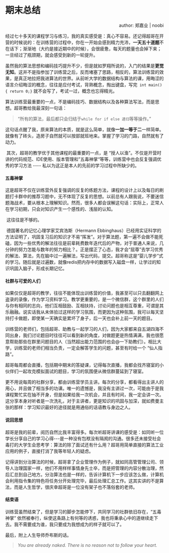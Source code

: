 # 期末总结

<p align='right'>author: 郑嘉业 | noobi</p>

​		经过七十多天的课程学习与练习，我的真实感受是：真心不容易。还记得超哥在开营的时候说的：在训练营的过程中，你在一开始会感到精力充沛，**一天五十道题**不在话下；渐渐地（大约是接近期中的时候），会很疲惫，每天的题量也会掉下来；一旦经过了瓶颈期，就会感受到新的一轮提升。

​		虽然我的算法思想和编码技巧提升不少，但是就如罗翔所说的，入门的结果是**更觉无知**。这并不是指参加了训练营之后，反而堵塞了思路，相反的，算法训练营的效果，是真正地拉把我进算法的世界。从前听大学的数据结构与算法的课，用晦涩的语言介绍晦涩的概念，往往是应付考试，背熟概念，掏出键盘，写完`` int main() { return 0;}`` 就不会写了，考试一过，概念也忘得精光。

​		算法训练营最重要的一点，不是编码技巧、数据结构以及各种算法写法，而是思想。超哥教给我最深刻一句话：

>  “所有的算法，最后都只会归结于``while for if else 递归``等等操作。” 

这句话点醒了我，原来算法的本质，就是这么简单，就像**一加一等于二**一样简单。就像有了砖头，造房子自然就可以按部就班地来。掌握了学习的门路，自然就有了动力。

​		其次，超哥的教学优于其他课程的最重要的一点，是 “授人以渔”。不仅是开营时讲的代码规范、IDE使用、版本管理和”五毒神掌“等等，训练营中也会反复强调优秀的学习方法 ----  私以为这正是本人的先前的学习过程中所缺少的。

#### 五毒神掌

​		这是超哥不仅在训练营外反复强调的反复的练题方法，课程的设计上以及每日的刷题打卡群中的推荐习题中，无不体现了反复的思想。以前总有人跟我说，不要迷信题海战术，要从根本上理解知识。然而，很多人都会误解这句话：实际上，正常人在学习初期，只会对知识产生一个感性的、浅层的认知。

​		这往往是不够的。

​		德国著名的记忆心理学家艾宾浩斯（Hermann Ebbinghaus）已经用实证科学的方法证明了，巩固复习后的知识才不易“挥发”。对于算法题，第一遍不会做不能死磕，因为一些优秀的解法往往是前辈耗费数年迭代后的产物，对于普通人来说，几分钟的努力怎能与数年的努力相比？。正是摆正了心态，我才会“屈尊”去学习优秀的解法、算法，先在脑中过一遍解法，写出代码，提交。超哥称这是“婴儿学步”式的学习。随后就是过遍数，就像redis把内存中的数据写入磁盘一样，让学过的知识巩固入脑子，形成长期记忆。



#### 社群与可爱的人们

​		如果仅仅是超哥的教学，往往不能体现出训练营的价值，我甚至可以只去翻翻网上盗录的录像，作为学习资料学习。教学更重要的，是一个微信群，这个群里的人们与你有相同的志向，他们互相鼓励、互相扶持，讨论问题也是相互尊重，可谓是其乐融融。说实话我从未体验过这样的学习氛围，而更因为这种氛围，我可以每天坚持打卡做题，即使某一天确实是累坏了身子，后一天也会补上前一天的题目。

​		训练营的老师们，包括超哥、助教与一起学习的人们，因为大家都来自五湖四海不同出身，我们讨论题目时往往可以看到新的角度，对做题更是热情满满，我也很愿意帮助那些在群里问题目的人（当然超出能力范围的也会@一下助教们）。相比大学，训练营的老师们相当负责，一定会解答学生的问题，甚至有时给一个 “仙人指路”。

​		超哥每周都会直播，包括期中期末的答疑课，记得每次直播，我都会找齐寝室的小伙伴们一起攻克模拟面试的题目，学习的氛围便从微信群蔓延到了寝室。

​		更不用说每周的社群分享，都由训练营学员主讲。每次的分享，都看得出主讲人的用心，并且做了相当多的功课。唯一的遗憾是，我没有主讲过一次，可能由于是我课程繁忙实在抽不开身，但是如果给我一次机会，并且有时间，我一定会讲一次。这分享本身对听者是一次洗礼，对于主讲者，更是知识的巩固与加深，就如费曼主张的那样：学习知识最好的途径就是用通俗的话语教与身边之人。



#### 说回思想

​		超哥是我的前辈，阅历自然比我丰富得多。每次听超哥讲课的感受是：如同听一位学长分享自己的学习心得---是一种没有包袱没有隔阂的沟通。很多还未接受社会毒打的大学生会思考学：算法的除了面试还有什么用？超哥用简单直接的算法工业应用的例子，直接打消了我等年轻人的疑虑。

​		记得讲到分治算法的时候，超哥拿了企业管理作为例子，就如同高管管理公司、领导人治理国家一样，他们不用样样事情身先士卒，而是把管理的内容分散治理，然后汇总到自己地方。分治算法也是一样的，告诉计算机下一步应该怎么做，计算机会利用指令集的特色将任务分开处理完毕，最后处理汇总工作。这其实讲的不是算法，而是人生哲学，很庆幸超哥是一位没有架子也不落俗套的老师。



#### 结束语

​		训练营虽然结束了，但是学习的脚步怎能停下，共同学习的社群依旧存在，“五毒神掌” 依然被奉行，纵使这条路上有何等的诱惑，我也将秉承心中的道继续走下去。我不需要成为谁，我只要成为我想成为的样子就可以了。

最后，附上人生导师乔布斯的话。

> *You are already naked. There is no reason not to follow your heart.*

